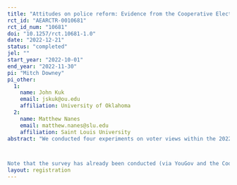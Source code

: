 ```yaml
---
title: "Attitudes on police reform: Evidence from the Cooperative Election Survey"
rct_id: "AEARCTR-0010681"
rct_id_num: "10681"
doi: "10.1257/rct.10681-1.0"
date: "2022-12-21"
status: "completed"
jel: ""
start_year: "2022-10-01"
end_year: "2022-11-30"
pi: "Mitch Downey"
pi_other:
  1:
    name: John Kuk
    email: jskuk@ou.edu
    affiliation: University of Oklahoma
  2:
    name: Matthew Nanes
    email: matthew.nanes@slu.edu
    affiliation: Saint Louis University
abstract: "We conducted four experiments on voter views within the 2022 Cooperative Election Study. All four experiments related to information provision, and respondents' views on police reform, support for various bills and reforms, partisan vote choice, views on parties' reform agendas, etc.

Note that the survey has already been conducted (via YouGov and the Cooperative Election Study team) at the time that we are submitting this pre-analysis plan, but we have not been provided any information, data, or results from the survey. "
layout: registration
---
```



